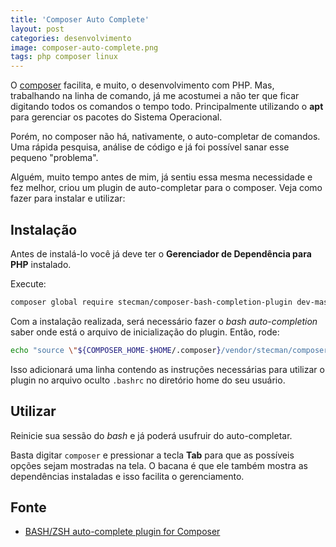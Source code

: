 ```yaml
---
title: 'Composer Auto Complete'
layout: post
categories: desenvolvimento
image: composer-auto-complete.png
tags: php composer linux
---
```


O [composer](https://getcomposer.org/) facilita, e muito, o desenvolvimento com PHP. Mas, trabalhando na linha de comando, já me acostumei a não ter que ficar digitando todos os comandos o tempo todo. Principalmente utilizando o **apt** para gerenciar os pacotes do Sistema Operacional.

Porém, no composer não há, nativamente, o auto-completar de comandos. Uma rápida pesquisa, análise de código e já foi possível sanar esse pequeno "problema".

Alguém, muito tempo antes de mim, já sentiu essa mesma necessidade e fez melhor, criou um plugin de auto-completar para o composer. Veja como fazer para instalar e utilizar:

## Instalação

Antes de instalá-lo você já deve ter o **Gerenciador de Dependência para PHP** instalado.

Execute:

```sh
composer global require stecman/composer-bash-completion-plugin dev-master
```

Com a instalação realizada, será necessário fazer o _bash auto-completion_ saber onde está o arquivo de inicialização do plugin. Então, rode:

```sh
echo "source \"${COMPOSER_HOME-$HOME/.composer}/vendor/stecman/composer-bash-completion-plugin/hooks/bash-completion\"" >> ~/.bashrc
```

Isso adicionará uma linha contendo as instruções necessárias para utilizar o plugin no arquivo oculto `.bashrc` no diretório home do seu usuário.

## Utilizar

Reinicie sua sessão do _bash_ e já poderá usufruir do auto-completar.

Basta digitar `composer` e pressionar a tecla **Tab** para que as possíveis opções sejam mostradas na tela. O bacana é que ele também mostra as dependências instaladas e isso facilita o gerenciamento.

## Fonte

-   [BASH/ZSH auto-complete plugin for Composer](https://github.com/stecman/composer-bash-completion-plugin)
